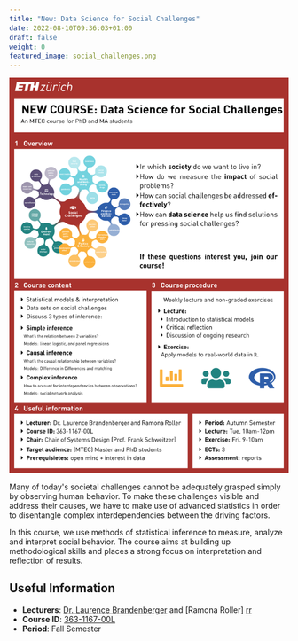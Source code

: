 ```yaml
---
title: "New: Data Science for Social Challenges"
date: 2022-08-10T09:36:03+01:00
draft: false
weight: 0
featured_image: social_challenges.png
---
```


[<img src="Poster_NewCourse.pdf" alt="drawing" width="1000"/>](Poster_NewCourse.pdf)


Many of today's societal challenges cannot be adequately grasped simply by observing human behavior. To make these challenges visible and address their causes, we have to make use of advanced statistics in order to disentangle complex interdependencies between the driving factors.

In this course, we use methods of statistical inference to measure, analyze and interpret social behavior. The course aims at building up methodological skills and places a strong focus on interpretation and reflection of results. 


## Useful Information

- **Lecturers**: [Dr. Laurence Brandenberger][lb] and [Ramona Roller] [rr]
- **Course ID**: [363-1167-00L][vvz]
- **Period**: Fall Semester

[lb]: /team/laurence_brandenberger
[rr]: /team/ramona_roller
[vvz]: http://www.vvz.ethz.ch/lerneinheitPre.do?semkez=2022W&lerneinheitId=164818&lang=en
